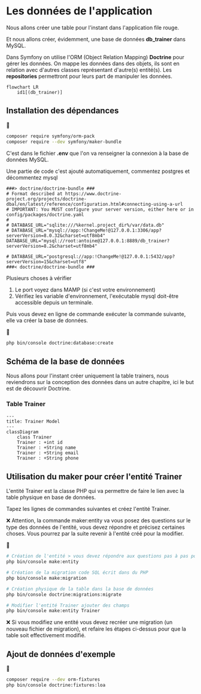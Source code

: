 # Les données de l'application

Nous allons créer une table pour l'instant dans l'application file rouge.

Et nous allons créer, évidemment, une base de données **db_trainer** dans MySQL.

Dans Symfony on utilise l'ORM (Object Relation Mapping) **Doctrine** pour gérer les données. On mappe les données dans des objets, ils sont en relation avec d'autres classes représentant d'autre(s) entité(s). Les **repositories** permettront pour leurs part de manipuler les données. 
 
```mermaid
flowchart LR
    id1[(db_trainer)]
```

## Installation des dépendances

🐚

```bash
composer require symfony/orm-pack
composer require --dev symfony/maker-bundle
```

C'est dans le fichier **.env** que l'on va renseigner la connexion à la base de données MySQL.

Une partie de code c'est ajouté automatiquement, commentez postgres et décommentez mysql

```t
###> doctrine/doctrine-bundle ###
# Format described at https://www.doctrine-project.org/projects/doctrine-dbal/en/latest/reference/configuration.html#connecting-using-a-url
# IMPORTANT: You MUST configure your server version, either here or in config/packages/doctrine.yaml
#
# DATABASE_URL="sqlite:///%kernel.project_dir%/var/data.db"
# DATABASE_URL="mysql://app:!ChangeMe!@127.0.0.1:3306/app?serverVersion=8.0.32&charset=utf8mb4"
DATABASE_URL="mysql://root:antoine@127.0.0.1:8889/db_trainer?serverVersion=8.2&charset=utf8mb4"

# DATABASE_URL="postgresql://app:!ChangeMe!@127.0.0.1:5432/app?serverVersion=15&charset=utf8"
###< doctrine/doctrine-bundle ###
```

Plusieurs choses à vérifier 

1. Le port voyez dans MAMP (si c'est votre environnement)
1. Vérifiez les variable d'environnement, l'exécutable mysql doit-être accessible depuis un terminale.

Puis vous devez en ligne de commande exécuter la commande suivante, elle va créer la base de données.

🚀

```bash
php bin/console doctrine:database:create
```

## Schéma de la base de données

Nous allons pour l'instant créer uniquement la table trainers, nous reviendrons sur la conception des données dans un autre chapitre, ici le but est de découvrir Doctrine.


### Table Trainer

```mermaid
---
title: Trainer Model
---
classDiagram
    class Trainer
    Trainer : +int id
    Trainer : +String name
    Trainer : +String email
    Trainer : +String phone
```

## Utilisation du maker pour créer l'entité Trainer

L'entité Trainer est la classe PHP qui va permettre de faire le lien avec la table physique en base de données.

Tapez les lignes de commandes suivantes et créez l'entité Trainer.

❌ Attention, la commande maker:entity va vous posez des questions sur le type des données de l'entité, vous devez répondre et précisez certaines choses. Vous pourrez par la suite revenir à l'entité créé pour la modifier.

🚀

```bash
# Création de l'entité > vous devez répondre aux questions pas à pas pour créer les champs.
php bin/console make:entity

# Création de la migration code SQL écrit dans du PHP
php bin/console make:migration

# Création physique de la table dans la base de données
php bin/console doctrine:migrations:migrate

# Modifier l'entité Trainer ajouter des champs
php bin/console make:entity Trainer
```

❌ Si vous modifiez une entité vous devez recréer une migration (un nouveau fichier de migration), et refaire les étapes ci-dessus pour que la table soit effectivement modifié.


## Ajout de données d'exemple 

🚀

```bash
composer require --dev orm-fixtures
php bin/console doctrine:fixtures:loa
```

